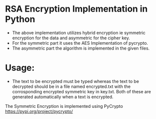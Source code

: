 # RSA Encryption Implementation in Python

* The above implementation utilizes hybrid encryption ie symmetric encryption for the data and asymmetric for the cipher key.
* For the symmetric part it uses the AES Implementation of pycrypto.
* The asymmetric part the algorithm is implemented in the given files.
# Usage:
* The text to be encrypted must be typed whereas the text to be decrypted should be in a file named encrypted.txt with the corrosponding encrypted symmetric key in key.txt. Both of these are generated automatically when a text is encrypted.

The Symmetric Encryption is implemented using PyCrypto https://pypi.org/project/pycrypto/


